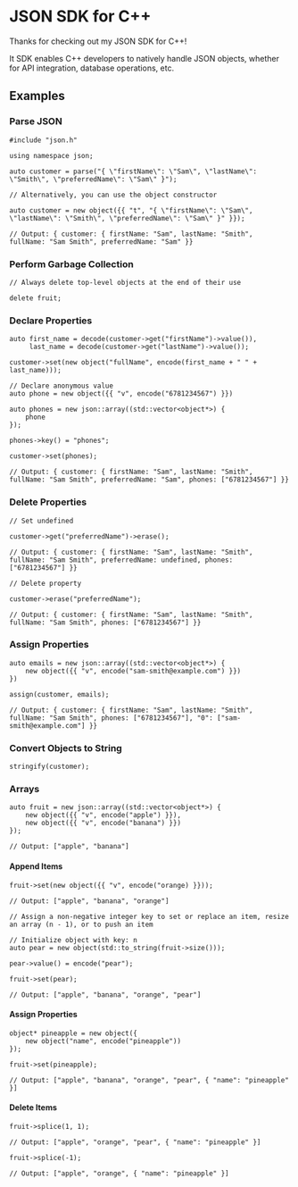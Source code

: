 # JSON SDK for C++

Thanks for checking out my JSON SDK for C++!

It SDK enables C++ developers to natively handle JSON objects, whether for API integration, database operations, etc.

## Examples

### Parse JSON
```
#include "json.h"

using namespace json;

auto customer = parse("{ \"firstName\": \"Sam\", \"lastName\": \"Smith\", \"preferredName\": \"Sam\" }");

// Alternatively, you can use the object constructor

auto customer = new object({{ "t", "{ \"firstName\": \"Sam\", \"lastName\": \"Smith\", \"preferredName\": \"Sam\" }" }});

// Output: { customer: { firstName: "Sam", lastName: "Smith", fullName: "Sam Smith", preferredName: "Sam" }}
```

### Perform Garbage Collection
```
// Always delete top-level objects at the end of their use

delete fruit;
```

### Declare Properties
```
auto first_name = decode(customer->get("firstName")->value()),
     last_name = decode(customer->get("lastName")->value());

customer->set(new object("fullName", encode(first_name + " " + last_name)));

// Declare anonymous value
auto phone = new object({{ "v", encode("6781234567") }})

auto phones = new json::array((std::vector<object*>) {
    phone
});

phones->key() = "phones";

customer->set(phones);

// Output: { customer: { firstName: "Sam", lastName: "Smith", fullName: "Sam Smith", preferredName: "Sam", phones: ["6781234567"] }}
```

### Delete Properties
```
// Set undefined

customer->get("preferredName")->erase();

// Output: { customer: { firstName: "Sam", lastName: "Smith", fullName: "Sam Smith", preferredName: undefined, phones: ["6781234567"] }}

// Delete property

customer->erase("preferredName");

// Output: { customer: { firstName: "Sam", lastName: "Smith", fullName: "Sam Smith", phones: ["6781234567"] }}
```

### Assign Properties
```
auto emails = new json::array((std::vector<object*>) {
    new object({{ "v", encode("sam-smith@example.com") }})
})

assign(customer, emails);

// Output: { customer: { firstName: "Sam", lastName: "Smith", fullName: "Sam Smith", phones: ["6781234567"], "0": ["sam-smith@example.com"] }}
```

### Convert Objects to String
```
stringify(customer);
```

### Arrays
```
auto fruit = new json::array((std::vector<object*>) {
    new object({{ "v", encode("apple") }}),
    new object({{ "v", encode("banana") }})
});

// Output: ["apple", "banana"]
```

#### Append Items
```
fruit->set(new object({{ "v", encode("orange) }}));

// Output: ["apple", "banana", "orange"]

// Assign a non-negative integer key to set or replace an item, resize an array (n - 1), or to push an item

// Initialize object with key: n
auto pear = new object(std::to_string(fruit->size()));

pear->value() = encode("pear");

fruit->set(pear);

// Output: ["apple", "banana", "orange", "pear"]
```

#### Assign Properties
```
object* pineapple = new object({
    new object("name", encode("pineapple"))
});

fruit->set(pineapple);

// Output: ["apple", "banana", "orange", "pear", { "name": "pineapple" }]
```

#### Delete Items
```
fruit->splice(1, 1);

// Output: ["apple", "orange", "pear", { "name": "pineapple" }]

fruit->splice(-1);

// Output: ["apple", "orange", { "name": "pineapple" }]
```
